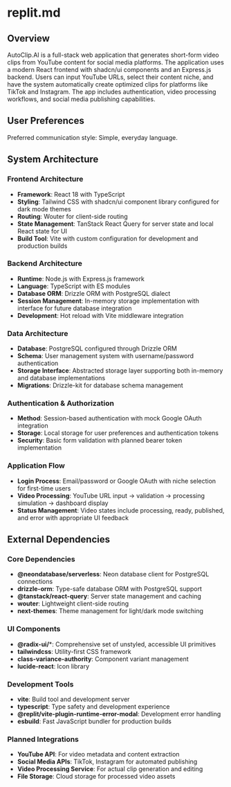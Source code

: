 # replit.md

## Overview

AutoClip.AI is a full-stack web application that generates short-form video clips from YouTube content for social media platforms. The application uses a modern React frontend with shadcn/ui components and an Express.js backend. Users can input YouTube URLs, select their content niche, and have the system automatically create optimized clips for platforms like TikTok and Instagram. The app includes authentication, video processing workflows, and social media publishing capabilities.

## User Preferences

Preferred communication style: Simple, everyday language.

## System Architecture

### Frontend Architecture
- **Framework**: React 18 with TypeScript
- **Styling**: Tailwind CSS with shadcn/ui component library configured for dark mode themes
- **Routing**: Wouter for client-side routing
- **State Management**: TanStack React Query for server state and local React state for UI
- **Build Tool**: Vite with custom configuration for development and production builds

### Backend Architecture
- **Runtime**: Node.js with Express.js framework
- **Language**: TypeScript with ES modules
- **Database ORM**: Drizzle ORM with PostgreSQL dialect
- **Session Management**: In-memory storage implementation with interface for future database integration
- **Development**: Hot reload with Vite middleware integration

### Data Architecture
- **Database**: PostgreSQL configured through Drizzle ORM
- **Schema**: User management system with username/password authentication
- **Storage Interface**: Abstracted storage layer supporting both in-memory and database implementations
- **Migrations**: Drizzle-kit for database schema management

### Authentication & Authorization
- **Method**: Session-based authentication with mock Google OAuth integration
- **Storage**: Local storage for user preferences and authentication tokens
- **Security**: Basic form validation with planned bearer token implementation

### Application Flow
- **Login Process**: Email/password or Google OAuth with niche selection for first-time users
- **Video Processing**: YouTube URL input → validation → processing simulation → dashboard display
- **Status Management**: Video states include processing, ready, published, and error with appropriate UI feedback

## External Dependencies

### Core Dependencies
- **@neondatabase/serverless**: Neon database client for PostgreSQL connections
- **drizzle-orm**: Type-safe database ORM with PostgreSQL support
- **@tanstack/react-query**: Server state management and caching
- **wouter**: Lightweight client-side routing
- **next-themes**: Theme management for light/dark mode switching

### UI Components
- **@radix-ui/***: Comprehensive set of unstyled, accessible UI primitives
- **tailwindcss**: Utility-first CSS framework
- **class-variance-authority**: Component variant management
- **lucide-react**: Icon library

### Development Tools
- **vite**: Build tool and development server
- **typescript**: Type safety and development experience
- **@replit/vite-plugin-runtime-error-modal**: Development error handling
- **esbuild**: Fast JavaScript bundler for production builds

### Planned Integrations
- **YouTube API**: For video metadata and content extraction
- **Social Media APIs**: TikTok, Instagram for automated publishing
- **Video Processing Service**: For actual clip generation and editing
- **File Storage**: Cloud storage for processed video assets